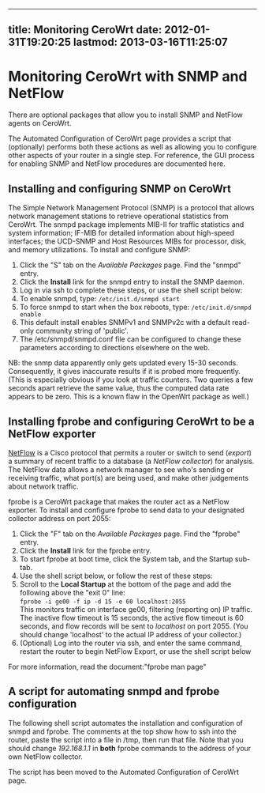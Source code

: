 
---
title: Monitoring CeroWrt
date: 2012-01-31T19:20:25
lastmod: 2013-03-16T11:25:07
---
Monitoring CeroWrt with SNMP and NetFlow
========================================

There are optional packages that allow you to install SNMP and NetFlow
agents on CeroWrt.

The <link>Automated Configuration of CeroWrt</link> page provides a
script that (optionally) performs both these actions as well as allowing
you to configure other aspects of your router in a single step. For
reference, the GUI process for enabling SNMP and NetFlow procedures are
documented here.

Installing and configuring SNMP on CeroWrt
------------------------------------------

The Simple Network Management Protocol (SNMP) is a protocol that allows
network management stations to retrieve operational statistics from
CeroWrt. The snmpd package implements MIB-II for traffic statistics and
system information; IF-MIB for detailed information about high-speed
interfaces; the UCD-SNMP and Host Resources MIBs for processor, disk,
and memory utilizations. To install and configure SNMP:

1.  Click the "S" tab on the *Available Packages* page. Find the
    "snmpd" entry.
2.  Click the **Install** link for the snmpd entry to install the
    SNMP daemon.
3.  Log in via ssh to complete these steps, or use the shell script
    below:
4.  To enable snmpd, type: `/etc/init.d/snmpd start`
5.  To force snmpd to start when the box reboots, type:
    `/etc/init.d/snmpd enable`
6.  This default install enables SNMPv1 and SNMPv2c with a default
    read-only community string of 'public'.
7.  The /etc/snmpd/snmpd.conf file can be configured to change these
    parameters according to directions elsewhere on the web.

NB: the snmp data apparently only gets updated every 15-30 seconds.
Consequently, it gives inaccurate results if it is probed more
frequently. (This is especially obvious if you look at traffic counters.
Two queries a few seconds apart retrieve the same value, thus the
computed data rate appears to be zero. This is a known flaw in the
OpenWrt package as well.)

Installing fprobe and configuring CeroWrt to be a NetFlow exporter
------------------------------------------------------------------

[NetFlow](http://www.cisco.com/en/US/prod/collateral/iosswrel/ps6537/ps6555/ps6601/prod_presentation0900aecd80311f57.pdf)
is a Cisco protocol that permits a router or switch to send (*export*) a
summary of recent traffic to a database (a *NetFlow collector*) for
analysis. The NetFlow data allows a network manager to see who's sending
or receiving traffic, what port(s) are being used, and make other
judgements about network traffic.

fprobe is a CeroWrt package that makes the router act as a NetFlow
exporter. To install and configure fprobe to send data to your
designated collector address on port 2055:

1.  Click the "F" tab on the *Available Packages* page. Find the
    "fprobe" entry.
2.  Click the **Install** link for the fprobe entry.
3.  To start fprobe at boot time, click the System tab, and the
    Startup sub-tab.
4.  Use the shell script below, or follow the rest of these steps:
5.  Scroll to the **Local Startup** at the bottom of the page and add
    the following above the "exit 0" line:\
    `fprobe -i ge00 -f ip -d 15 -e 60 localhost:2055`\
    This monitors traffic on interface ge00, filtering (reporting on)
    IP traffic. The inactive flow timeout is 15 seconds, the active flow
    timeout is 60 seconds, and flow records will be sent to *localhost*
    on port 2055. (You should change 'localhost' to the actual IP
    address of your collector.)
6.  (Optional) Log into the router via ssh, and enter the same command,
    restart the router to begin NetFlow Export, or use the shell script
    below

For more information, read the document:"fprobe man page"

A script for automating snmpd and fprobe configuration
------------------------------------------------------

The following shell script automates the installation and configuration
of snmpd and fprobe. The comments at the top show how to ssh into the
router, paste the script into a file in /tmp, then run that file. Note
that you should change *192.168.1.1* in **both** fprobe commands to the
address of your own NetFlow collector.

The script has been moved to the <link>Automated Configuration of
CeroWrt</link> page.
